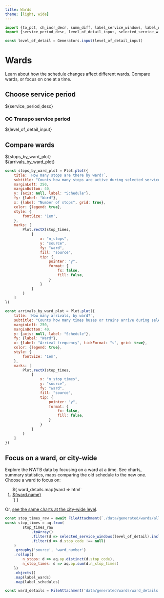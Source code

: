 ```yaml
---
title: Wards
theme: [light, wide]
---
```


```js
import {to_pct, ch_incr_decr, summ_diff, label_service_windows, label_wards, label_schedules} from './lib/helpers.js'
import {service_period_desc, level_of_detail_input, selected_service_windows, selected_service_ids} from './lib/controls.js'

const level_of_detail = Generators.input(level_of_detail_input)
```

# Wards

Learn about how the schedule changes affect different wards. Compare wards, or focus on one at a time.

## Choose service period

${service_period_desc}

<div class="grid grid-cols-2" style="grid-auto-rows: auto;">
	<div class="card">
		<h3>OC Transpo service period</h3>
		${level_of_detail_input}
	</div>
</div>


## Compare wards

<div class="grid grid-cols-2">
    <div class="card">${stops_by_ward_plot}</div>
    <div class="card">${arrivals_by_ward_plot}</div>
</div>

```js
const stops_by_ward_plot = Plot.plot({
    title: `How many stops are there by ward?`,
    subtitle: "Counts how many stops are active during selected service windows, previous schedule vs. NWTB",
    marginLeft: 250,
    marginBottom: 40,
    y: {axis: null, label: "Schedule"},
    fy: {label: "Ward"},
    x: {label: "Number of stops", grid: true},
    color: {legend: true},
    style: {
        fontSize: '1em',
    },
    marks: [
        Plot.rectX(stop_times,
            {
                x: "n_stops",
                y: "source",
                fy: "ward",
                fill: "source",
                tip: {
                    pointer: "y",
                    format: {
                        fx: false,
                        fill: false,
                    }
                }
            }
        )
    ]
})
```

```js
const arrivals_by_ward_plot = Plot.plot({
    title: `How many arrivals, by ward?`,
    subtitle: "Counts how many times buses or trains arrive during selected service windows, previous schedule vs. NWTB",
    marginLeft: 250,
    marginBottom: 40,
    y: {axis: null, label: "Schedule"},
    fy: {label: "Ward"},
    x: {label: "Arrival frequency", tickFormat: "s", grid: true},
    color: {legend: true},
    style: {
        fontSize: '1em',
    },
    marks: [
        Plot.rectX(stop_times,
            {
                x: "n_stop_times",
                y: "source",
                fy: "ward",
                fill: "source",
                tip: {
                    pointer: "y",
                    format: {
                        fx: false,
                        fill: false,
                    }
                }
            }
        )
    ]
})
```


## Focus on a ward, or city-wide

Explore the NWTB data by focusing on a ward at a time. See charts, summary statistics, maps comparing the old schedule to the new one. Choose a ward to focus on:

<ol class="grid grid-cols-2">
${
    ward_details.map(ward => html`
        <li><a href="/wards/${ward.number}">${ward.name}</a></li>
    `)
}
</ol>

Or, [see the same charts at the city-wide level](/wards/city-wide).




<!-- ## Data / loading -->

```js
const stop_times_raw = await FileAttachment(`./data/generated/wards/all.parquet`).parquet()
const stop_times = aq.from(
        stop_times_raw
            .toArray()
            .filter(d => selected_service_windows(level_of_detail).includes(d.service_window) && selected_service_ids(level_of_detail).includes(d.service_id))
            .filter(d => d.stop_code !== null)
    )
    .groupby('source', 'ward_number')
    .rollup({
        n_stops: d => aq.op.distinct(d.stop_code),
        n_stop_times: d => aq.op.sum(d.n_stop_times)
    })
    .objects()
    .map(label_wards)
    .map(label_schedules)
```

<!-- ### Other -->

```js
const ward_details = FileAttachment('data/generated/wards/ward_details.json').json()
```
